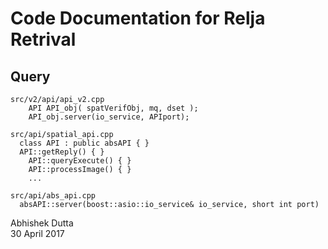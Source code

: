 # Code Documentation for Relja Retrival

## Query
```
src/v2/api/api_v2.cpp
    API API_obj( spatVerifObj, mq, dset );
    API_obj.server(io_service, APIport);

src/api/spatial_api.cpp
  class API : public absAPI { }
  API::getReply() { }
    API::queryExecute() { }
    API::processImage() { }
    ...

src/api/abs_api.cpp
  absAPI::server(boost::asio::io_service& io_service, short int port)

```

Abhishek Dutta  
30 April 2017
